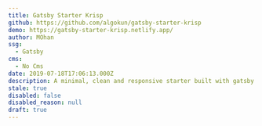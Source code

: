 ```yaml
---
title: Gatsby Starter Krisp
github: https://github.com/algokun/gatsby-starter-krisp
demo: https://gatsby-starter-krisp.netlify.app/
author: MOhan
ssg:
  - Gatsby
cms:
  - No Cms
date: 2019-07-18T17:06:13.000Z
description: A minimal, clean and responsive starter built with gatsby
stale: true
disabled: false
disabled_reason: null
draft: true
---
```

